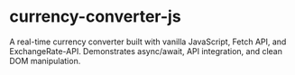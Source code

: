 # currency-converter-js
A real-time currency converter built with vanilla JavaScript, Fetch API, and ExchangeRate-API. Demonstrates async/await, API integration, and clean DOM manipulation.
